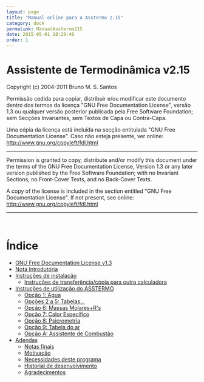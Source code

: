 ```yaml
---
layout: page
title: "Manual online para o Asstermo 2.15"
category: dock
permalink: ManualAsstermo215
date: 2015-05-01 18:29:40
order: 1
---
```


<h1>Assistente de Termodinâmica v2.15</h1>
Copyright (c) 2004-2011 Bruno M. S. Santos

Permissão cedida para copiar, distribuir e/ou modificar este documento dentro dos termos da licença "GNU Free Documentation License", versão 1.3 ou qualquer versão posterior publicada pela Free Software Foundation; sem Secções Invariantes, sem Textos de Capa ou Contra-Capa.

Uma cópia da licença está incluída na secção entitulada "GNU Free Documentation License". Caso não esteja presente, ver online: http://www.gnu.org/copyleft/fdl.html

---

Permission is granted to copy, distribute and/or modify this document under the terms of the GNU Free Documentation License, Version 1.3 or any later version published by the Free Software Foundation; with no Invariant Sections, no Front-Cover Texts, and no Back-Cover Texts.

A copy of the license is included in the section entitled "GNU Free Documentation License". If not present, see online: http://www.gnu.org/copyleft/fdl.html


---

<br>
<h1>Índice</h1>

<ul><li><a href='GFDL13.md'>GNU Free Documentation License v1.3</a>
</li><li><a href='ManualAsstermo215Intro.md'>Nota Introdutória</a>
</li><li><a href='ManualAsstermo215Instalar.md'>Instruções de instalação</a>
<ul><li><a href='ManualAsstermo215Instalar#Instrucoes_de_transferencia/copia_para_outra_calculadora'>Instruções de transferência/cópia para outra calculadora</a>
</li></ul></li><li><a href='ManualAsstermo215Utilizacao.md'>Instruções de utilização do ASSTERMO</a>
<ul><li><a href='ManualAsstermo215Agua.md'>Opção 1: Água</a>
</li><li><a href='ManualAsstermo215OutrosFluidos.md'>Opções 2 a 5: Tabelas...</a>
</li><li><a href='ManualAsstermo215MassasMolares.md'>Opção 6: Massas Molares+R's</a>
</li><li><a href='ManualAsstermo215CalorEspecifico.md'>Opção 7: Calor Específico</a>
</li><li><a href='ManualAsstermo215Psicrometria.md'>Opção 8: Psicrometria</a>
</li><li><a href='ManualAsstermo215Ar.md'>Opção 9: Tabela do ar</a>
</li><li><a href='ManualAsstermo215Combustao.md'>Opção A: Assistente de Combustão</a>
</li></ul></li><li><a href='ManualAsstermo215Adenda.md'>Adendas</a>
<ul><li><a href='ManualAsstermo215Adenda#Notas_finais.md'>Notas finais</a>
</li><li><a href='ManualAsstermo215Adenda#Motivacao.md'>Motivação</a>
</li><li><a href='ManualAsstermo215Adenda#Necessidades_deste_programa.md'>Necessidades deste programa</a>
</li><li><a href='ManualAsstermo215Adenda#Historial_de_desenvolvimento.md'>Historial de desenvolvimento</a>
</li><li><a href='ManualAsstermo215Adenda#Agradecimentos.md'>Agradecimentos</a>
</li>
</ul>